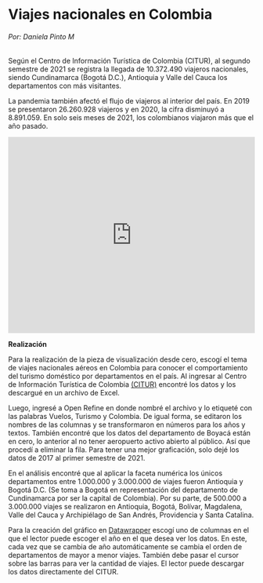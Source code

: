 ﻿
# Viajes nacionales en Colombia
###### Por: Daniela Pinto M

Según el Centro de Información Turística de Colombia (CITUR), al segundo semestre de 2021 se registra la llegada de 10.372.490 viajeros nacionales, siendo Cundinamarca (Bogotá D.C.), Antioquia y Valle del Cauca los departamentos con más visitantes.

La pandemia también afectó el flujo de viajeros al interior del país. En 2019 se presentaron 26.260.928 viajeros y en 2020, la cifra disminuyó a 8.891.059. En solo seis meses de 2021, los colombianos viajaron más que el año pasado.

<iframe title="Viajes nacionales en Colombia" aria-label="Gráfico de columnas" id="datawrapper-chart-Qx1AG" src="https://datawrapper.dwcdn.net/Qx1AG/1/" scrolling="no" frameborder="0" style="width: 0; min-width: 100% !important; border: none;" height="400"></iframe><script type="text/javascript">!function(){"use strict";window.addEventListener("message",(function(e){if(void 0!==e.data["datawrapper-height"]){var t=document.querySelectorAll("iframe");for(var a in e.data["datawrapper-height"])for(var r=0;r<t.length;r++){if(t[r].contentWindow===e.source)t[r].style.height=e.data["datawrapper-height"][a]+"px"}}}))}();

</script>

  
  
**Realización**

Para la realización de la pieza de visualización desde cero, escogí el tema de viajes nacionales aéreos en Colombia para conocer el comportamiento del turismo doméstico por departamentos en el país. Al ingresar al Centro de Información Turística de Colombia [(CITUR)](https://www.citur.gov.co/estadisticas/df_pax_aereos_nacionales/all/15#gsc.tab=0) encontré los datos y los descargué en un archivo de Excel.

Luego, ingresé a Open Refine en donde nombré el archivo y lo etiqueté con las palabras Vuelos, Turismo y Colombia. De igual forma, se editaron los nombres de las columnas y se transformaron en números para los años y textos. También encontré que los datos del departamento de Boyacá están en cero, lo anterior al no tener aeropuerto activo abierto al público. Así que procedí a eliminar la fila. Para tener una mejor graficación, solo dejé los datos de 2017 al primer semestre de 2021.

En el análisis encontré que al aplicar la faceta numérica los únicos departamentos entre 1.000.000 y 3.000.000 de viajes fueron Antioquia y Bogotá D.C. (Se toma a Bogotá en representación del departamento de Cundinamarca por ser la capital de Colombia). Por su parte, de 500.000 a 3.000.000 viajes se realizaron en Antioquia, Bogotá, Bolívar, Magdalena, Valle del Cauca y Archipiélago de San Andrés, Providencia y Santa Catalina.

Para la creación del gráfico en [Datawrapper]([https://datawrapper.dwcdn.net/Qx1AG/1/](https://datawrapper.dwcdn.net/Qx1AG/1/)) escogí uno de columnas en el que el lector puede escoger el año en el que desea ver los datos. En este, cada vez que se cambia de año automáticamente se cambia el orden de departamentos de mayor a menor viajes. También debe pasar el cursor sobre las barras para ver la cantidad de viajes. El lector puede descargar los datos directamente del CITUR.
